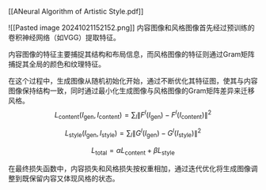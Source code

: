[[ANeural Algorithm of Artistic Style.pdf]]

![[Pasted image 20241021152152.png]]
内容图像和风格图像首先经过预训练的卷积神经网络（如VGG）提取特征。

内容图像的特征主要捕捉其结构和布局信息，而风格图像的特征则通过Gram矩阵捕捉其全局的颜色和纹理特征。

在这个过程中，生成图像从随机初始化开始，通过不断优化其特征图，使其与内容图像保持结构一致，同时通过最小化生成图像与风格图像的Gram矩阵差异来迁移风格。
  $$
  L_{\text{content}}(I_{\text{gen}}, I_{\text{content}}) = \sum_l \left\| F^l(I_{\text{gen}}) - F^l(I_{\text{content}}) \right\|^2
  $$

  $$
  L_{\text{style}}(I_{\text{gen}}, I_{\text{style}}) = \sum_l \left\| G^l(I_{\text{gen}}) - G^l(I_{\text{style}}) \right\|^2
  $$
  

$$
L_{\text{total}} = \alpha L_{\text{content}} + \beta L_{\text{style}}
$$

在最终损失函数中，内容损失和风格损失按权重相加，通过迭代优化将生成图像调整到既保留内容又体现风格的状态。
















